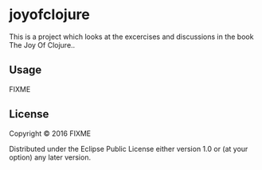 # joyofclojure

This is a project which looks at the excercises and discussions in the book The Joy Of Clojure..

## Usage

FIXME

## License

Copyright © 2016 FIXME

Distributed under the Eclipse Public License either version 1.0 or (at
your option) any later version.
